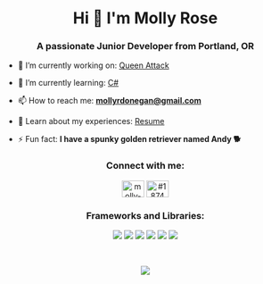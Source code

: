 <h1 align="center">Hi 👋 I'm Molly Rose</h1>
<h3 align="center">A passionate Junior Developer from Portland, OR</h3>

- 🔭 I’m currently working on: [Queen Attack](https://github.com/mdonegan91/QueenAttack)

- 🌱 I’m currently learning: [C#](https://github.com/mdonegan91/ScrabbleScorer)

- 📫 How to reach me: **mollyrdonegan@gmail.com**

- 📄 Learn about my experiences: [Resume](https://drive.google.com/file/d/1gy27X7fgiIU-qfX4-JHjviWY1-ZRTW3F/view?usp=sharing)

- ⚡ Fun fact: **I have a spunky golden retriever named Andy 🐕**

<h3 align="center">Connect with me:</h3>
<p align="center">
<a href="https://linkedin.com/in/molly-rose-donegan" target="blank"><img align="center" src="https://raw.githubusercontent.com/rahuldkjain/github-profile-readme-generator/master/src/images/icons/Social/linked-in-alt.svg" alt="molly-rose-donegan" height="30" width="40" /></a>
<a href="https://discord.gg/#1874" target="blank"><img align="center" src="https://raw.githubusercontent.com/rahuldkjain/github-profile-readme-generator/master/src/images/icons/Social/discord.svg" alt="#1874" height="30" width="40" /></a>
</p>

<h3 align="center">Frameworks and Libraries:</h3>
<p align="center">
  <img src="https://img.shields.io/badge/Node.js-339933?style=for-the-badge&logo=nodedotjs&logoColor=white" />
  <img src="https://img.shields.io/badge/.NET-512BD4?style=for-the-badge&logo=dotnet&logoColor=white" />
  <img src="https://img.shields.io/badge/React-20232A?style=for-the-badge&logo=react&logoColor=61DAFB" />
  <img src="https://img.shields.io/badge/Bootstrap-563D7C?style=for-the-badge&logo=bootstrap&logoColor=white" />
  <img src="https://img.shields.io/badge/Tailwind_CSS-38B2AC?style=for-the-badge&logo=tailwind-css&logoColor=white" />
  <img src="https://img.shields.io/badge/jQuery-0769AD?style=for-the-badge&logo=jquery&logoColor=white" />
</p>

<br>

<p align="center">
<a href="https://github.com/mdonegan91">
  <img align="center" src="https://github-readme-stats.vercel.app/api?username=mdonegan91&show_icons=true&bg_color=30,cc2b5e,753a88&title_color=fff&text_color=fff&icon_color=dfcfff&count_private=true&hide_title=true" />
</a>

